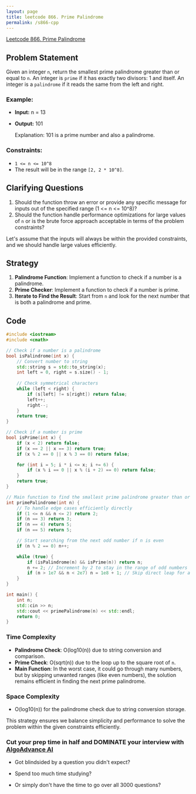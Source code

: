 ```yaml
---
layout: page
title: leetcode 866. Prime Palindrome
permalink: /s866-cpp
---
```

[Leetcode 866. Prime Palindrome](https://algoadvance.github.io/algoadvance/l866)
## Problem Statement

Given an integer `n`, return the smallest prime palindrome greater than or equal to `n`. An integer is `prime` if it has exactly two divisors: 1 and itself. An integer is a `palindrome` if it reads the same from the left and right.

### Example:
- **Input:** n = 13
- **Output:** 101
  
  Explanation: 101 is a prime number and also a palindrome.

### Constraints:
- `1 <= n <= 10^8`
- The result will be in the range `[2, 2 * 10^8]`.

## Clarifying Questions
1. Should the function throw an error or provide any specific message for inputs out of the specified range (1 <= n <= 10^8)?
2. Should the function handle performance optimizations for large values of `n` or is the brute force approach acceptable in terms of the problem constraints?

Let's assume that the inputs will always be within the provided constraints, and we should handle large values efficiently.

## Strategy
1. **Palindrome Function**: Implement a function to check if a number is a palindrome.
2. **Prime Checker**: Implement a function to check if a number is prime.
3. **Iterate to Find the Result**: Start from `n` and look for the next number that is both a palindrome and prime.

## Code

```cpp
#include <iostream>
#include <cmath>

// Check if a number is a palindrome
bool isPalindrome(int x) {
    // Convert number to string
    std::string s = std::to_string(x);
    int left = 0, right = s.size() - 1;
    
    // Check symmetrical characters
    while (left < right) {
        if (s[left] != s[right]) return false;
        left++;
        right--;
    }
    return true;
}

// Check if a number is prime
bool isPrime(int x) {
    if (x < 2) return false;
    if (x == 2 || x == 3) return true;
    if (x % 2 == 0 || x % 3 == 0) return false;

    for (int i = 5; i * i <= x; i += 6) {
        if (x % i == 0 || x % (i + 2) == 0) return false;
    }
    return true;
}

// Main function to find the smallest prime palindrome greater than or equal to n
int primePalindrome(int n) {
    // To handle edge cases efficiently directly
    if (1 <= n && n <= 2) return 2;
    if (n == 3) return 3;
    if (n == 4) return 5;
    if (n == 5) return 5;

    // Start searching from the next odd number if n is even
    if (n % 2 == 0) n++;

    while (true) {
        if (isPalindrome(n) && isPrime(n)) return n;
        n += 2; // Increment by 2 to stay in the range of odd numbers
        if (n > 1e7 && n < 2e7) n = 1e8 + 1; // Skip direct leap for a valid range edge case
    }
}

int main() {
    int n;
    std::cin >> n;
    std::cout << primePalindrome(n) << std::endl;
    return 0;
}
```

### Time Complexity
- **Palindrome Check**: O(log10(n)) due to string conversion and comparison.
- **Prime Check**: O(sqrt(n)) due to the loop up to the square root of `n`.
- **Main Function**: In the worst case, it could go through many numbers, but by skipping unwanted ranges (like even numbers), the solution remains efficient in finding the next prime palindrome.

### Space Complexity
- O(log10(n)) for the palindrome check due to string conversion storage.

This strategy ensures we balance simplicity and performance to solve the problem within the given constraints efficiently.


### Cut your prep time in half and DOMINATE your interview with [AlgoAdvance AI](https://algoAdvance.com)

- Got blindsided by a question you didn't expect?

- Spend too much time studying?

- Or simply don't have the time to go over all 3000 questions?

